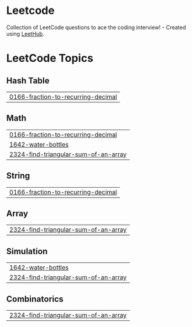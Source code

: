 # Leetcode
Collection of LeetCode questions to ace the coding interview! - Created using [LeetHub](https://github.com/QasimWani/LeetHub).

<!---LeetCode Topics Start-->
# LeetCode Topics
## Hash Table
|  |
| ------- |
| [0166-fraction-to-recurring-decimal](https://github.com/gabenodev/Leetcode/tree/master/0166-fraction-to-recurring-decimal) |
## Math
|  |
| ------- |
| [0166-fraction-to-recurring-decimal](https://github.com/gabenodev/Leetcode/tree/master/0166-fraction-to-recurring-decimal) |
| [1642-water-bottles](https://github.com/gabenodev/Leetcode/tree/master/1642-water-bottles) |
| [2324-find-triangular-sum-of-an-array](https://github.com/gabenodev/Leetcode/tree/master/2324-find-triangular-sum-of-an-array) |
## String
|  |
| ------- |
| [0166-fraction-to-recurring-decimal](https://github.com/gabenodev/Leetcode/tree/master/0166-fraction-to-recurring-decimal) |
## Array
|  |
| ------- |
| [2324-find-triangular-sum-of-an-array](https://github.com/gabenodev/Leetcode/tree/master/2324-find-triangular-sum-of-an-array) |
## Simulation
|  |
| ------- |
| [1642-water-bottles](https://github.com/gabenodev/Leetcode/tree/master/1642-water-bottles) |
| [2324-find-triangular-sum-of-an-array](https://github.com/gabenodev/Leetcode/tree/master/2324-find-triangular-sum-of-an-array) |
## Combinatorics
|  |
| ------- |
| [2324-find-triangular-sum-of-an-array](https://github.com/gabenodev/Leetcode/tree/master/2324-find-triangular-sum-of-an-array) |
<!---LeetCode Topics End-->